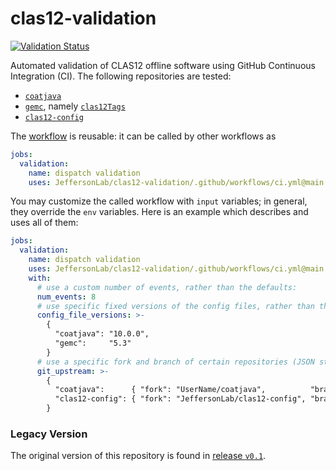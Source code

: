 # clas12-validation

[![Validation Status](https://github.com/JeffersonLab/clas12-validation/actions/workflows/ci.yml/badge.svg)](https://github.com/JeffersonLab/clas12-validation/actions/workflows/ci.yml)

Automated validation of CLAS12 offline software using GitHub Continuous Integration (CI). The following repositories are tested:
- [`coatjava`](https://github.com/JeffersonLab/coatjava)
- [`gemc`](https://github.com/gemc), namely [`clas12Tags`](https://github.com/gemc/clas12Tags)
- [`clas12-config`](https://github.com/JeffersonLab/clas12-config)

The [workflow](.github/workflows/ci.yml) is reusable: it can be called by other workflows as
```yaml
jobs:
  validation:
    name: dispatch validation
    uses: JeffersonLab/clas12-validation/.github/workflows/ci.yml@main
```

You may customize the called workflow with `input` variables; in general, they override the `env` variables. Here is an example which describes and uses all of them:
```yaml
jobs:
  validation:
    name: dispatch validation
    uses: JeffersonLab/clas12-validation/.github/workflows/ci.yml@main
    with:
      # use a custom number of events, rather than the defaults:
      num_events: 8
      # use specific fixed versions of the config files, rather than the default (latest) versions (JSON string):
      config_file_versions: >-
        {
          "coatjava": "10.0.0",
          "gemc":     "5.3"
        }
      # use a specific fork and branch of certain repositories (JSON string):
      git_upstream: >-
        {
          "coatjava":      { "fork": "UserName/coatjava",          "branch": "feature-branch"   },
          "clas12-config": { "fork": "JeffersonLab/clas12-config", "branch": "new-config-files" }
        }
```

### Legacy Version
The original version of this repository is found in [release `v0.1`](https://github.com/JeffersonLab/clas12-validation/releases/tag/v0.1).
